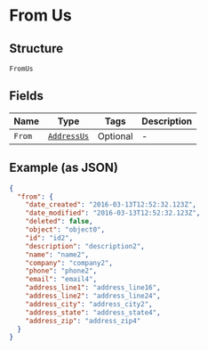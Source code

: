 
# From Us

## Structure

`FromUs`

## Fields

| Name | Type | Tags | Description |
|  --- | --- | --- | --- |
| `From` | [`AddressUs`](../../doc/models/address-us.md) | Optional | - |

## Example (as JSON)

```json
{
  "from": {
    "date_created": "2016-03-13T12:52:32.123Z",
    "date_modified": "2016-03-13T12:52:32.123Z",
    "deleted": false,
    "object": "object0",
    "id": "id2",
    "description": "description2",
    "name": "name2",
    "company": "company2",
    "phone": "phone2",
    "email": "email4",
    "address_line1": "address_line16",
    "address_line2": "address_line24",
    "address_city": "address_city2",
    "address_state": "address_state4",
    "address_zip": "address_zip4"
  }
}
```

